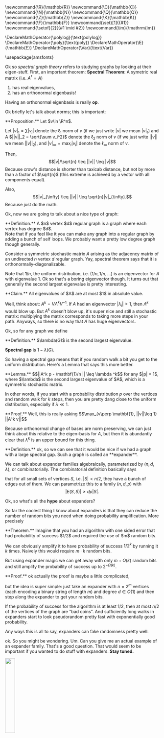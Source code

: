 \newcommand{\R}{\mathbb{R}}
\newcommand{\C}{\mathbb{C}}
\newcommand{\N}{\mathbb{N}}
\newcommand{\Q}{\mathbb{Q}}
\newcommand{\Z}{\mathbb{Z}}
\newcommand{\K}{\mathbb{K}}
\newcommand{\F}{\mathbb{F}}
\newcommand{\set}[1]{\{#1\}}
\newcommand{\setof}[2]{\{#1 \mid #2\}}
\newcommand{\im}{\mathrm{im}}

\DeclareMathOperator{\polylog}{\text{polylog}}
\DeclareMathOperator{\poly}{\text{poly}}
\DeclareMathOperator{\E}{\mathbb{E}}
\DeclareMathOperator{\Var}{\text{Var}}

\usepackage{amsfonts}

Ok so *spectral graph theory* refers to studying graphs by
looking at their eigen-stuff.
First, an important theorem:
**Spectral Theorem**: A symetric real matrix (i.e. $A^{\dagger} =
A$) 

1. has real eigenvalues, 
2. has an orthonormal eigenbasis!

Having an orthonormal eigenbasis is really **op**.

Ok briefly let's talk about norms; this is important: 
<div class="prop envbox">**Proposition.**
Let $v\in \R^n$.

Let $|v|_1 = \sum |v_i|$ denote the $\ell_1$ norm of $v$ (if we
just write $|v|$ we mean $|v|_1$) and A $||v||_2 = \sqrt{\sum
v_i^2}$ denote the $\ell_2$ norm of $v$ (if we just write $||v||$
we mean $||v||_2$), and $|v|_{\infty} = \max_i |v_i|$ denote the
$\ell_{\infty}$ norm of $v$.

Then, 
$$|v|/\sqrt{n} \leq ||v|| \leq |v|$$
Because crow's distance is shorter than taxicab distance, but not by
more than a factor of $\sqrt{n}$ (this extreme is achieved by a
vector with all components equal).

Also, 
$$|v|_{\infty} \leq ||v|| \leq \sqrt{n}|v|_{\infty}.$$
Because just do the math.

</div>

Ok, now we are going to talk about a nice type of graph:
<div class="defn envbox">**Definition.**
A $n$ vertex $d$ regular graph is a graph where each vertex has
  degree $d$.
</div>
Note that if you feel like it you can make any graph into a
regular graph by adding a bunch of self loops. We probably want a
pretty low degree graph though generally. 

Consider a symmetric stochastic matrix $A$ arising as the adjacency
matrix of an undirected $n$ vertex $d$ regular graph. Yay,
spectral theorem says that it is orthonormally-diagonalizable.

Note that $\mathbf{1} /n$, the uniform distribution, i.e. $(1/n,
1/n, \ldots)$ is an eigenvector for $A$ with eigenvalue $1$.
Ok so that's a boring eigenvector though. It turns out that
generally the second largest eigenvalue is pretty interesting.

<div class="clm envbox">**Claim.**
All eigenvalues of $A$ are at most $1$ in absolute value.

Well, think about:
$A^k = V \Lambda^k V^{-1}$. If $A$ had an eigenvector
$|\lambda_i| > 1$, then $\Lambda^k$ would blow up. But $A^k$
doesn't blow up, it's super nice and still a stochastic matrix:
multiplying the matrix corresponds to taking more steps in your
path. Anyways, so there is no way that $A$ has huge eigenvectors. 

</div>

Ok, so for any graph we define
<div class="defn envbox">**Definition.**
$\lambda(G)$ is the second largest eigenvalue.

**Spectral gap** is $1-\lambda(G)$.
</div>

So having a spectral gap means that if you random walk a bit you
get to the uniform distribution.
Here's a Lemma that says this more better.

<div class="lem envbox">**Lemma.**
$$||A^k p - \mathbf{1}/n || \leq \lambda ^k$$
for any $|p| = 1$, where $\lambda$ is the second largest eigenvalue of $A$, which is a symmetric stochastic matrix.

In other words, if you start with a probability distribution $p$
over the vertices and random walk for $k$ steps, then you are
pretty dang close to the uniform distribution, especially if
$\lambda \ll 1$.
</div>
<div class="pf envbox">**Proof.**
Well, this is really asking 
$$\max_{v\perp \mathbf{1}, ||v||\leq 1} ||A^k v||$$

Because orthonormal change of bases are norm preserving, we can
just think about this relative to the eigen-basis for $A$, but
then it is abundantly clear that $\lambda^k$ is an upper bound
for this thing.
</div>

<div class="defn envbox">**Definition.**
ok, so we can see that it would be nice if we had a graph with a
large spectral gap. Such a graph is called an **expander**.

We can talk about expander families algebraically, parameterized by
$(n,d,\lambda)$, or combinatorially.
The combinatorial definition basically says 

that for all small sets of vertices $S$, i.e. $|S| < n/2$, they
have a bunch of edges out of them. We can parametrize this to a
family $(n,d,\rho)$ with 
$$|E(S, \bar{S})| \geq d\rho |S|.$$

</div>

Ok, so what's all the **hype** about expanders?

So far the coolest thing I know about expanders is that they can
reduce the number of random bits you need when doing probability
amplification.
More precisely

<div class="thm envbox">**Theorem.**
Imagine that you had an algorithm with one sided error that had
probability of success $1/2$ and required the use of $m$ random
bits.

We can obviously amplify it to have probability of success
$1/2^k$ by running it $k$ times. Naively this would require
$m\cdot k$ random bits.

But using expander magic we can get away with only $m +
O(k)$ random bits and still amplify the probability of success up
to $2^{-\Omega(k)}$.

</div>
<div class="pf envbox">**Proof.**
ok actually the proof is maybe a little complicated, 

but the idea is super simple: 
just take an expander with $n = 2^m$ vertices (each encoding a binary
string of length $m$) and degree $d \in O(1)$ and then step along
the expander to get your random bits.

If the probability of success for the algorithm is at least
$1/2$, then at most $n/2$ of the vertices of the graph are "bad
coins".
And sufficiently long walks in expanders start to look
pseudorandom pretty fast with exponentially good probability.

Any ways this is all to say, expanders can fake randomness pretty
well.

</div>

ok. 
So you might be wondering. Um. Can you give me an actual example
of an expander family. That's a good question. That would seem to
be important if you wanted to do stuff with expanders.
**Stay tuned.**

<img src='../../images/rat.png' width='25%'>

